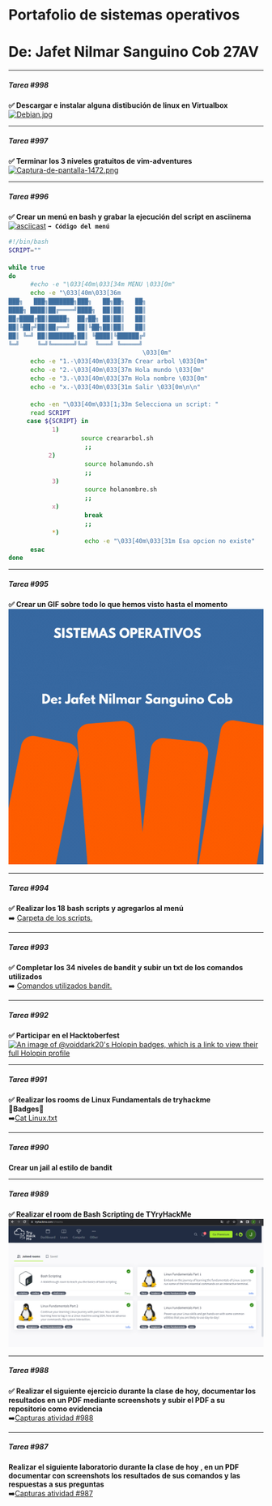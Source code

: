 # Portafolio de sistemas operativos
# De: Jafet Nilmar Sanguino Cob 27AV

_____
#####  Tarea #998
**✅ Descargar e instalar alguna distibución de linux en Virtualbox**
[![Debian.jpg](https://i.postimg.cc/fbTqscH9/Debian.jpg)](https://postimg.cc/pm4JYFMW)

_____
#####  Tarea #997
**✅ Terminar los 3 niveles gratuitos de vim-adventures**
[![Captura-de-pantalla-1472.png](https://i.postimg.cc/hjbvtwbt/Captura-de-pantalla-1472.png)](https://postimg.cc/bDrp6mB7)

_____
#####  Tarea #996
**✅ Crear un menú en bash y grabar la ejecución del script en asciinema** 
[![asciicast](https://asciinema.org/a/QO9R5AlpA6rSktEJohfEH8Zcr.svg)](https://asciinema.org/a/QO9R5AlpA6rSktEJohfEH8Zcr)
**`➡️ Código del menú`** 
``` BASH
#!/bin/bash 
SCRIPT=""

while true 
do 
      #echo -e "\033[40m\033[34m MENU \033[0m"
      echo -e "\033[40m\033[36m
███╗   ███╗███████╗███╗   ██╗██╗   ██╗
████╗ ████║██╔════╝████╗  ██║██║   ██║
██╔████╔██║█████╗  ██╔██╗ ██║██║   ██║
██║╚██╔╝██║██╔══╝  ██║╚██╗██║██║   ██║
██║ ╚═╝ ██║███████╗██║ ╚████║╚██████╔╝
╚═╝     ╚═╝╚══════╝╚═╝  ╚═══╝ ╚═════╝
                                     \033[0m"
      echo -e "1.-\033[40m\033[37m Crear arbol \033[0m"
      echo -e "2.-\033[40m\033[37m Hola mundo \033[0m"
      echo -e "3.-\033[40m\033[37m Hola nombre \033[0m"
      echo -e "x.-\033[40m\033[31m Salir \033[0m\n\n"

      echo -en "\033[40m\033[1;33m Selecciona un script: "
      read SCRIPT
     case ${SCRIPT} in
            1)
                    source creararbol.sh
                     ;;
           2)
                     source holamundo.sh
                     ;;
            3)
                     source holanombre.sh
                     ;;
            x)
                     break
                     ;;
            *)
                     echo -e "\033[40m\033[31m Esa opcion no existe"
      esac
done

```
_____
#####  Tarea #995
**✅ Crear un GIF sobre todo lo que hemos visto hasta el momento**
![GIF de Comando](https://github.com/Void-Dark20/Portafolio/blob/main/Imagenes/GIF_TAREA.gif)

_____
#####  Tarea #994
**✅ Realizar los 18 bash scripts y agregarlos al menú** <br> 
➡️ [Carpeta de los scripts.](./actividad1/seis/ "Carpeta del los scripts.")

_____
#####  Tarea #993
**✅ Completar los 34 niveles de bandit y subir un txt de los comandos utilizados** <br>
➡️ [Comandos utilizados bandit.](https://github.com/Void-Dark20/Portafolio/blob/main/Comandos%20bandit.txt "Comandos utilizados bandit.")

_____
#####  Tarea #992
**✅ Participar en el Hacktoberfest** <br>
[![An image of @voiddark20's Holopin badges, which is a link to view their full Holopin profile](https://holopin.me/voiddark20)](https://holopin.io/@voiddark20)

_____
#####  Tarea #991
**✅ Realizar los rooms de Linux Fundamentals de tryhackme** <br>
🔵**Badges**🔵 <br>
➡️[Cat Linux.txt](https://tryhackme.com/jafetsanguino21/badges/terminaled)

_____
#####  Tarea #990
**Crear un jail al estilo de bandit** 

_____
#####  Tarea #989
**✅ Realizar el room de Bash Scripting de TYryHackMe** 
![Tryhackme](https://github.com/Void-Dark20/Portafolio/blob/main/Imagenes/Tryhackme.png)
_____
#####  Tarea #988
**✅ Realizar el siguiente ejercicio durante la clase de hoy, documentar los resultados en un PDF mediante screenshots y subir el PDF a su repositorio como evidencia** <br>
➡️[Capturas atividad #988](https://github.com/Void-Dark20/Portafolio/blob/main/Tarea_988.pdf)

_____
#####  Tarea #987
**Realizar el siguiente laboratorio durante la clase de hoy , en un PDF documentar con screenshots los resultados de sus comandos y las respuestas a sus preguntas** <br>
➡️[Capturas atividad #987](https://github.com/Void-Dark20/Portafolio/blob/main/Tarea_987.pdf)
